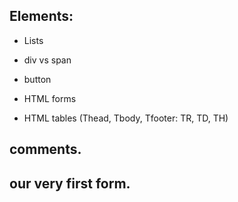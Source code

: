 ## Elements:

-   Lists

*   div vs span

*   button

*   HTML forms

*   HTML tables (Thead, Tbody, Tfooter: TR, TD, TH)

## comments.

## our very first form.
